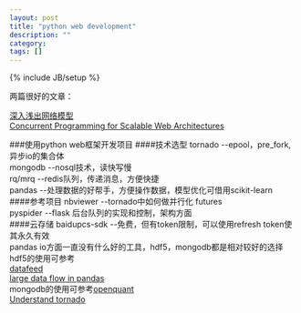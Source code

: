```yaml
---
layout: post
title: "python web development"
description: ""
category: 
tags: []
---
```

{% include JB/setup %}

两篇很好的文章：

[深入浅出网络模型](http://siddontang.github.io/high-performance-server/2012/09/02/step-by-step-network/)  
[Concurrent Programming for Scalable Web Architectures](http://berb.github.io/diploma-thesis/original/index.html)

###使用python web框架开发项目
####技术选型
tornado  --epool，pre_fork,异步io的集合体  
mongodb  --nosql技术，读快写慢  
rq/mrq   --redis队列，传递消息，方便快捷  
pandas   --处理数据的好帮手，方便操作数据，模型优化可借用scikit-learn  
####参考项目
nbviewer --tornado中如何做并行化 futures    
pyspider --flask 后台队列的实现和控制，架构方面  
####云存储
baidupcs-sdk --免费，但有token限制，可以使用refresh token使其永久有效  
pandas io方面一直没有什么好的工具，hdf5，mongodb都是相对较好的选择  
hdf5的使用可参考  
[datafeed](https://github.com/yinhm/datafeed)  
[large data flow in pandas](http://stackoverflow.com/questions/14262433/large-data-work-flows-using-pandas)  
mongodb的使用可参考[openquant]()   
[Understand
tornado](http://golubenco.org/understanding-the-code-inside-tornado-the-asynchronous-web-server-powering-friendfeed.html)  
